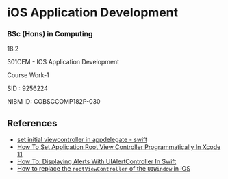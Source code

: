 # iOS Application Development

### BSc (Hons) in Computing
18.2

301CEM - IOS Application Development

Course Work-1

SID : 9256224

NIBM ID: COBSCCOMP182P-030

## References
- [set initial viewcontroller in appdelegate - swift](https://stackoverflow.com/questions/26753925/set-initial-viewcontroller-in-appdelegate-swift)
- [How To Set Application Root View Controller Programmatically In Xcode 11](https://www.dev2qa.com/how-to-set-application-root-view-controller-programmatically-in-xcode-11/)
- [How To: Displaying Alerts With UIAlertController In Swift](https://learnappmaking.com/uialertcontroller-alerts-swift-how-to/)
- [How to replace the `rootViewController` of the `UIWindow` in iOS](https://qnoid.com/2019/02/15/How_to_replace_the_-rootViewController-_of_the_-UIWindow-_in_iOS.html)